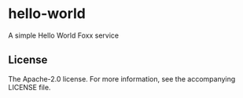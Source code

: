 # hello-world

A simple Hello World Foxx service

## License

The Apache-2.0 license. For more information, see the accompanying LICENSE file.

